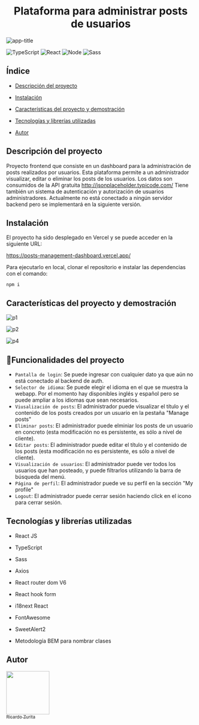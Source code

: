 <h1 align="center">Plataforma para administrar posts de usuarios</h1>

![app-title](https://user-images.githubusercontent.com/84975927/179807847-28e9c973-15c3-4d3c-a613-a2810807892a.png)

![TypeScript](https://img.shields.io/badge/TypeScript-007ACC?style=for-the-badge&logo=typescript&logoColor=white)
![React](https://img.shields.io/badge/React-20232A?style=for-the-badge&logo=react&logoColor=61DAFB)
![Node](https://img.shields.io/badge/Node.js-43853D?style=for-the-badge&logo=node.js&logoColor=white)
![Sass](https://img.shields.io/badge/Sass-CC6699?style=for-the-badge&logo=sass&logoColor=white)


## Índice

* [Descripción del proyecto](#descripción-del-proyecto)

* [Instalación](#instalación)

* [Características del proyecto y demostración](#características-del-proyecto-y-demostración)

* [Tecnologías y librerías utilizadas](#tecnologías-y-librerías-utilizadas)

* [Autor](#autor)

## Descripción del proyecto
Proyecto frontend que consiste en un dashboard para la administración de posts realizados por usuarios. Esta plataforma permite a un administrador visualizar, editar o eliminar los posts de los usuarios. Los datos son consumidos de la API gratuita http://jsonplaceholder.typicode.com/
Tiene también un sistema de autenticación y autorización de usuarios administradores. Actualmente no está conectado a ningún servidor backend pero se implementará en la siguiente versión.

## Instalación
El proyecto ha sido desplegado en Vercel y se puede acceder en la siguiente URL:

https://posts-management-dashboard.vercel.app/

Para ejecutarlo en local, clonar el repositorio e instalar las dependencias con el comando:
~~~
npm i
~~~

## Características del proyecto y demostración
![p1](https://user-images.githubusercontent.com/84975927/179972353-4a8a06a3-8839-4eef-a438-7758617b29e5.gif)

![p2](https://user-images.githubusercontent.com/84975927/179972369-005c9be0-a07b-42f6-b1f3-984df22aad42.gif)

![p4](https://user-images.githubusercontent.com/84975927/179972393-bfbfa169-2648-456a-b836-b55e86d831f0.gif)


## :hammer:Funcionalidades del proyecto

- `Pantalla de login`: Se puede ingresar con cualquier dato ya que aún no está conectado al backend de auth.
- `Selector de idioma`: Se puede elegir el idioma en el que se muestra la webapp. Por el momento hay disponibles inglés y español pero se puede ampliar a los idiomas que sean necesarios.
- `Viusalización de posts`: El administrador puede visualizar el título y el contenido de los posts creados por un usuario en la pestaña "Manage posts"
- `Eliminar posts`: El administrador puede elminiar los posts de un usuario en concreto (esta modificación no es persistente, es sólo a nivel de cliente).
- `Editar posts`: El administrador puede editar el título y el contenido de los posts (esta modificación no es persistente, es sólo a nivel de cliente).
- `Visualización de usuarios`: El administrador puede ver todos los usuarios que han posteado, y puede filtrarlos utilizando la barra de búsqueda del menú.
- `Página de perfil`: El administrador puede ve su perfil en la sección "My profile"
- `Logout`: El administrador puede cerrar sesión haciendo click en el icono para cerrar sesión.

## Tecnologías y librerías utilizadas

* React JS

* TypeScript

* Sass

* Axios

* React router dom V6

* React hook form

* i18next React

* FontAwesome

* SweetAlert2

* Metodología BEM para nombrar clases

## Autor
[<img src="https://avatars.githubusercontent.com/u/84975927?v=4" width=115><br><sub>Ricardo Zurita</sub>](https://github.com/ricardozuritadev)
